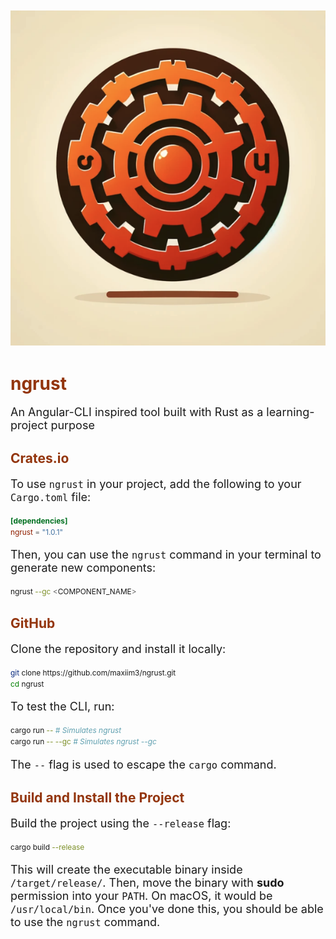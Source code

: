 ![image.png](./asset/image.png)

# ngrust

An Angular-CLI inspired tool built with Rust as a learning-project purpose

## Crates.io

To use `ngrust` in your project, add the following to your `Cargo.toml` file:

```toml
[dependencies]
ngrust = "1.0.1"
```

Then, you can use the `ngrust` command in your terminal to generate new components:

```bash
ngrust --gc <COMPONENT_NAME>
```

## GitHub

Clone the repository and install it locally:

```bash
git clone https://github.com/maxiim3/ngrust.git
cd ngrust
```

To test the CLI, run:

```bash
cargo run -- # Simulates ngrust
cargo run -- --gc # Simulates ngrust --gc
```

The `--` flag is used to escape the `cargo` command.

## Build and Install the Project

Build the project using the `--release` flag:

```bash
cargo build --release
```

This will create the executable binary inside `/target/release/`. Then, move the binary with **sudo** permission into your `PATH`. On macOS, it would be `/usr/local/bin`. Once you've done this, you should be able to use the `ngrust` command.

<style>
  *{
font-family:Inter, sans-serif;
}
h1, h2{ 
color:#93350d; 
}
p{font-size:18px;}
</style>
